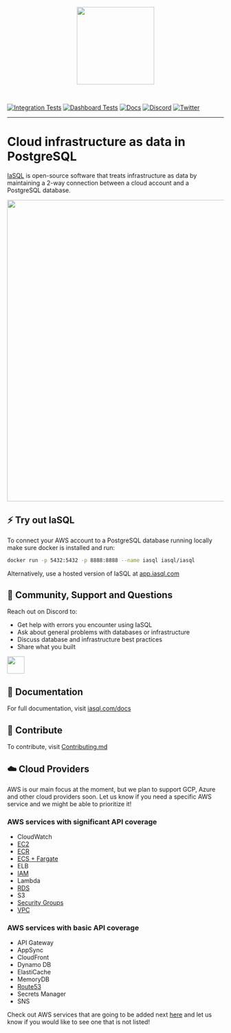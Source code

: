 <p align="center">
  <picture>
    <source media="(prefers-color-scheme: dark)" srcset="./site/static/img/logo_dark.png">
    <source media="(prefers-color-scheme: light)" srcset="/site/static/img/logo.png">
    <img width="180"/>
  </picture>
</p>

&nbsp;

[![Integration Tests](https://github.com/iasql/iasql/actions/workflows/tests.yml/badge.svg)](https://github.com/iasql/iasql/actions/workflows/tests.yml)
[![Dashboard Tests](https://github.com/iasql/iasql/actions/workflows/tests-dashboard.yml/badge.svg)](https://github.com/iasql/iasql/actions/workflows/tests-dashboard.yml)
[![Docs](https://img.shields.io/badge/docs-docusaurus-blue)](https://iasql.com/docs)
[![Discord](https://img.shields.io/badge/discord-iasql-purple)](https://discord.com/invite/machGGczea)
[![Twitter](https://img.shields.io/badge/twitter-iasql-9cf)](https://www.twitter.com/iasql)

---

# Cloud infrastructure as data in PostgreSQL

[IaSQL](https://iasql.com) is open-source software that treats infrastructure as data by maintaining a 2-way connection between a cloud account and a PostgreSQL database.

<picture>
  <source media="(prefers-color-scheme: dark)" srcset="./site/static/img/ec2-typewriter_dark.gif">
  <source media="(prefers-color-scheme: light)" srcset="/site/static/img/ec2-typewriter.gif">
  <img width="700"/>
</picture>

## ⚡️ Try out IaSQL

To connect your AWS account to a PostgreSQL database running locally make sure docker is installed and run:

```bash
docker run -p 5432:5432 -p 8888:8888 --name iasql iasql/iasql
```

Alternatively, use a hosted version of IaSQL at [app.iasql.com](https://app.iasql.com)

## 💬 Community, Support and Questions

Reach out on Discord to:

- Get help with errors you encounter using IaSQL
- Ask about general problems with databases or infrastructure
- Discuss database and infrastructure best practices
- Share what you built

<a href="https://discord.com/invite/machGGczea">
  <img src="https://discord.com/assets/ff41b628a47ef3141164bfedb04fb220.png" height="40px" />
</a>

## 📄 Documentation

For full documentation, visit [iasql.com/docs](https://iasql.com/docs)

## 🚀 Contribute

To contribute, visit [Contributing.md](https://github.com/reference/sql.md/blob/main/CONTRIBUTING.md)

## ☁️ Cloud Providers

AWS is our main focus at the moment, but we plan to support GCP, Azure and other cloud providers soon. Let us know if you need a specific AWS service and we might be able to prioritize it!

### AWS services with significant API coverage

- CloudWatch
- [EC2](https://iasql.com/docs/aws_ec2)
- [ECR](https://iasql.com/docs/aws_ecr/)
- [ECS + Fargate](https://iasql.com/docs/fargate/)
- ELB
- [IAM](https://iasql.com/docs/aws_iam/)
- Lambda
- [RDS](https://iasql.com/docs/aws_rds/)
- S3
- [Security Groups](https://iasql.com/docs/aws_security_group/)
- [VPC](https://iasql.com/docs/vpc/)

### AWS services with basic API coverage

- API Gateway
- AppSync
- CloudFront
- Dynamo DB
- ElastiCache
- MemoryDB
- [Route53](https://iasql.com/docs/aws_route53/)
- Secrets Manager
- SNS

Check out AWS services that are going to be added next [here](https://github.com/iasql/iasql/issues?q=is%3Aissue+is%3Aopen+label%3A%22cloud+coverage%22) and let us know if you would like to see one that is not listed!
